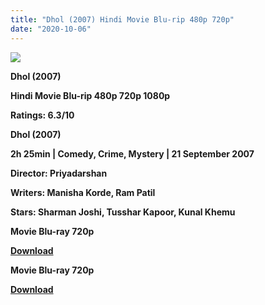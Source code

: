 ```yaml
---
title: "Dhol (2007) Hindi Movie Blu-rip 480p 720p"
date: "2020-10-06"
---
```


[**![](https://1.bp.blogspot.com/-CIiQQ5nfzFM/XtnR8aFQ7QI/AAAAAAAACiM/siP3p5kzYCwmhchzr5bo1iTW7frtvbQaQCLcBGAsYHQ/s1600/dhol.jpg)**](https://1.bp.blogspot.com/-CIiQQ5nfzFM/XtnR8aFQ7QI/AAAAAAAACiM/siP3p5kzYCwmhchzr5bo1iTW7frtvbQaQCLcBGAsYHQ/s1600/dhol.jpg)

 **Dhol (2007)**

**Hindi Movie Blu-rip 480p 720p 1080p**

**Ratings: 6.3/10**

**Dhol (2007)**

**2h 25min | Comedy, Crime, Mystery | 21 September 2007** 

**Director: Priyadarshan**

**Writers: Manisha Korde, Ram Patil**

**Stars: Sharman Joshi, Tusshar Kapoor, Kunal Khemu**

 **Movie Blu-ray 720p** 

**[Download](https://movieslinks.xyz/zcleOBAjfa)** 

 **Movie Blu-ray 720p** 

**[Download](https://links.265bkt.xyz/lxi93219866/)**
